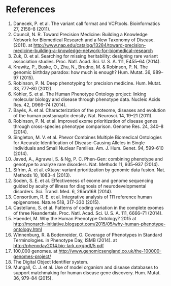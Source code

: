 # References
1.	Danecek, P. et al. The variant call format and VCFtools. Bioinformatics 27, 2156–8 (2011).
2.	Council, N. R. Toward Precision Medicine: Building a Knowledge Network for Biomedical Research and a New Taxonomy of Disease. (2011). at <http://www.nap.edu/catalog/13284/toward-precision-medicine-building-a-knowledge-network-for-biomedical-research>
3.	Zuk, O. et al. Searching for missing heritability: designing rare variant association studies. Proc. Natl. Acad. Sci. U. S. A. 111, E455–64 (2014).
4.	Krawitz, P., Buske, O., Zhu, N., Brudno, M. & Robinson, P. N. The genomic birthday paradox: how much is enough? Hum. Mutat. 36, 989–97 (2015).
5.	Robinson, P. N. Deep phenotyping for precision medicine. Hum. Mutat. 33, 777–80 (2012).
6.	Köhler, S. et al. The Human Phenotype Ontology project: linking molecular biology and disease through phenotype data. Nucleic Acids Res. 42, D966–74 (2014).
7.	Bayés, A. et al. Characterization of the proteome, diseases and evolution of the human postsynaptic density. Nat. Neurosci. 14, 19–21 (2011).
8.	Robinson, P. N. et al. Improved exome prioritization of disease genes through cross-species phenotype comparison. Genome Res. 24, 340–8 (2014).
9.	Singleton, M. V. et al. Phevor Combines Multiple Biomedical Ontologies for Accurate Identification of Disease-Causing Alleles in Single Individuals and Small Nuclear Families. Am. J. Hum. Genet. 94, 599–610 (2014).
10.	Javed, A., Agrawal, S. & Ng, P. C. Phen-Gen: combining phenotype and genotype to analyze rare disorders. Nat. Methods 11, 935–937 (2014).
11.	Sifrim, A. et al. eXtasy: variant prioritization by genomic data fusion. Nat. Methods 10, 1083–4 (2013).
12.	Soden, S. E. et al. Effectiveness of exome and genome sequencing guided by acuity of illness for diagnosis of neurodevelopmental disorders. Sci. Transl. Med. 6, 265ra168 (2014).
13.	Consortium, R. E. et al. Integrative analysis of 111 reference human epigenomes. Nature 518, 317–330 (2015).
14.	Castellano, S. et al. Patterns of coding variation in the complete exomes of three Neandertals. Proc. Natl. Acad. Sci. U. S. A. 111, 6666–71 (2014).
15.	Haendel, M. Why the Human Phenotype Ontology? 2015 at <http://monarch-initiative.blogspot.com/2015/05/why-human-phenotype-ontology.html>
16.	Winnenburg, R. & Bodenreider, O. Coverage of Phenotypes in Standard Terminologies. in Phenotype Day, ISMB (2014). at <http://phenoday2014.bio-lark.org/pdf/5.pdf>
17.	100,000 genomes. at <http://www.genomicsengland.co.uk/the-100000-genomes-project/>
18.	The Digital Object Identifier system.
19.	Mungall, C. J. et al. Use of model organism and disease databases to support matchmaking for human disease gene discovery. Hum. Mutat. 36, 979–84 (2015).

